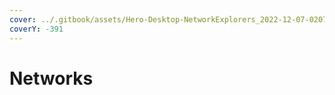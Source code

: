 ```yaml
---
cover: ../.gitbook/assets/Hero-Desktop-NetworkExplorers_2022-12-07-020704_ehza.webp
coverY: -391
---
```


# Networks

